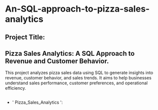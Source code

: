 # An-SQL-approach-to-pizza-sales-analytics
## Project Title:
## **Pizza Sales Analytics:** A SQL Approach to Revenue and Customer Behavior.
This project analyzes pizza sales data using SQL to generate insights into revenue, customer behavior, and sales trends. It aims to help businesses understand sales performance, customer preferences, and operational efficiency.
##
- ' Pizza_Sales_Analytics ':

